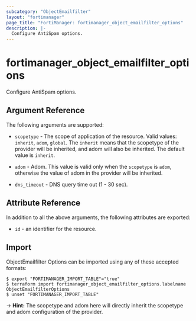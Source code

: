 ```yaml
---
subcategory: "ObjectEmailfilter"
layout: "fortimanager"
page_title: "FortiManager: fortimanager_object_emailfilter_options"
description: |-
  Configure AntiSpam options.
---
```


# fortimanager_object_emailfilter_options
Configure AntiSpam options.

## Argument Reference


The following arguments are supported:

* `scopetype` - The scope of application of the resource. Valid values: `inherit`, `adom`, `global`. The `inherit` means that the scopetype of the provider will be inherited, and adom will also be inherited. The default value is `inherit`.
* `adom` - Adom. This value is valid only when the `scopetype` is `adom`, otherwise the value of adom in the provider will be inherited.

* `dns_timeout` - DNS query time out (1 - 30 sec).


## Attribute Reference

In addition to all the above arguments, the following attributes are exported:
* `id` - an identifier for the resource.

## Import

ObjectEmailfilter Options can be imported using any of these accepted formats:
```
$ export "FORTIMANAGER_IMPORT_TABLE"="true"
$ terraform import fortimanager_object_emailfilter_options.labelname ObjectEmailfilterOptions
$ unset "FORTIMANAGER_IMPORT_TABLE"
```
-> **Hint:** The scopetype and adom here will directly inherit the scopetype and adom configuration of the provider.
